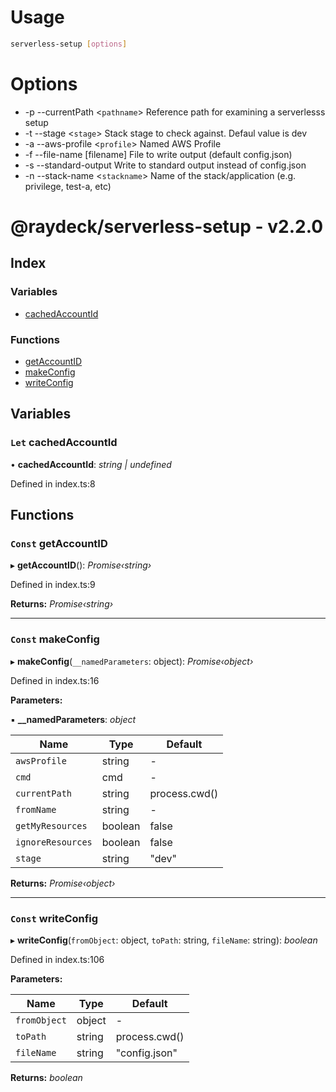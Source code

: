 
<a name="__climd"></a>

# Usage
```bash
serverless-setup [options]
```
# Options
* -p --currentPath \<`pathname`> Reference path for examining a serverlesss setup 
* -t --stage \<`stage`> Stack stage to check against. Defaul value is dev 
* -a --aws-profile \<`profile`> Named AWS Profile 
* -f --file-name [filename] File to write output (default config.json) 
* -s --standard-output Write to standard output instead of config.json 
* -n --stack-name \<`stackname`> Name of the stack/application (e.g. privilege, test-a, etc) 

<a name="librarymd"></a>


# @raydeck/serverless-setup - v2.2.0

## Index

### Variables

* [cachedAccountId](#let-cachedaccountid)

### Functions

* [getAccountID](#const-getaccountid)
* [makeConfig](#const-makeconfig)
* [writeConfig](#const-writeconfig)

## Variables

### `Let` cachedAccountId

• **cachedAccountId**: *string | undefined*

Defined in index.ts:8

## Functions

### `Const` getAccountID

▸ **getAccountID**(): *Promise‹string›*

Defined in index.ts:9

**Returns:** *Promise‹string›*

___

### `Const` makeConfig

▸ **makeConfig**(`__namedParameters`: object): *Promise‹object›*

Defined in index.ts:16

**Parameters:**

▪ **__namedParameters**: *object*

Name | Type | Default |
------ | ------ | ------ |
`awsProfile` | string | - |
`cmd` | cmd | - |
`currentPath` | string | process.cwd() |
`fromName` | string | - |
`getMyResources` | boolean | false |
`ignoreResources` | boolean | false |
`stage` | string | "dev" |

**Returns:** *Promise‹object›*

___

### `Const` writeConfig

▸ **writeConfig**(`fromObject`: object, `toPath`: string, `fileName`: string): *boolean*

Defined in index.ts:106

**Parameters:**

Name | Type | Default |
------ | ------ | ------ |
`fromObject` | object | - |
`toPath` | string | process.cwd() |
`fileName` | string | "config.json" |

**Returns:** *boolean*
